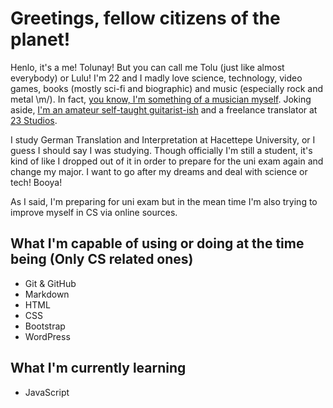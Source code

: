 # Greetings, fellow citizens of the planet!

Henlo, it's a me! Tolunay! But you can call me Tolu (just like almost everybody) or Lulu!
I'm 22 and I madly love science, technology, video games, books (mostly sci-fi and biographic) and music (especially rock and metal \m/). In fact, [you know, I'm something of a musician myself](https://www.youtube.com/watch?v=D_oTxsHK5d8). Joking aside, [I'm an amateur self-taught guitarist-ish](https://www.youtube.com/watch?v=jticyp_3V48&feature=youtu.be) and a freelance translator at [23 Studios](https://23studios.org).

I study German Translation and Interpretation at Hacettepe University, or I guess I should say I was studying. Though officially I'm still a student, it's kind of like I dropped out of it in order to prepare for the uni exam again and change my major. I want to go after my dreams and deal with science or tech! Booya!

As I said, I'm preparing for uni exam but in the mean time I'm also trying to improve myself in CS via online sources.

What I'm capable of using or doing at the time being (Only CS related ones)
---
- Git & GitHub
- Markdown
- HTML
- CSS
- Bootstrap
- WordPress

What I'm currently learning
---
- JavaScript
